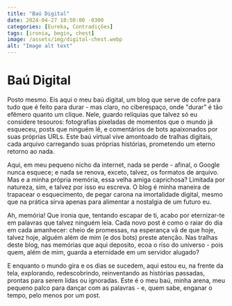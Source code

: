 ```yaml
---
title: "Baú Digital"
date: 2024-04-27 18:50:00 -0300
categories: [Eureka, Contradições]
tags: [ironia, begin, chest]
image: /assets/img/digital-chest.webp
alt: "Image alt text"
---
```


# Baú Digital

Posto mesmo. Eis aqui o meu baú digital, um blog que serve de cofre para tudo que é feito para durar - mas claro, no ciberespaço, onde "durar" é tão efêmero quanto um clique. Nele, guardo relíquias que talvez só eu considere tesouros: fotografias pixeladas de momentos que o mundo já esqueceu, posts que ninguém lê, e comentários de bots apaixonados por suas próprias URLs. Este baú virtual vive amontoado de tralhas digitais, cada arquivo carregando suas próprias histórias, prometendo um eterno retorno ao nada.

Aqui, em meu pequeno nicho da internet, nada se perde - afinal, o Google nunca esquece; e nada se renova, exceto, talvez, os formatos de arquivo. Mas e a minha própria memória, essa velha amiga caprichosa? Limitada por natureza, sim, e talvez por isso eu escreva. O blog é minha maneira de trapacear o esquecimento, de pegar carona na imortalidade digital, mesmo que na prática sirva apenas para alimentar a nostalgia de um futuro eu.

Ah, memória! Que ironia que, tentando escapar de ti, acabo por eternizar-te em palavras que talvez ninguém leia. Cada novo post é como o raiar do dia em cada amanhecer: cheio de promessas, na esperança vã de que hoje, talvez hoje, alguém além de mim (e dos bots) preste atenção. Nas tralhas deste blog, nas memórias que aqui deposito, ecoa o riso do universo - pois quem, além de mim, guarda a eternidade em um servidor alugado?

E enquanto o mundo gira e os dias se sucedem, aqui estou eu, na frente da tela, explorando, redescobrindo, reinventando as histórias passadas, prontas para serem lidas ou ignoradas. Este é o meu baú, minha arena, meu pequeno palco para dançar com as palavras - e, quem sabe, enganar o tempo, pelo menos por um post.
